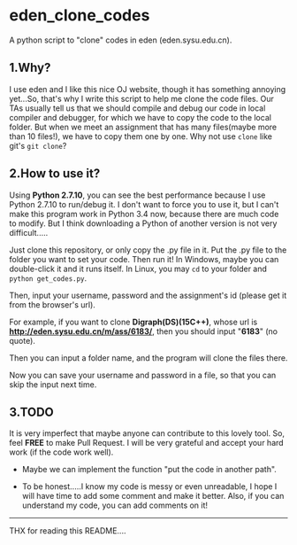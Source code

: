 # eden_clone_codes
A python script to "clone" codes in eden (eden.sysu.edu.cn).

## 1.Why?
I use eden and I like this nice OJ website, though it has something annoying yet...So, that's why I write this script to help me clone the code files.
Our TAs usually tell us that we should compile and debug our code in local compiler and debugger, for which we have to copy the code to the local folder. But when we meet an assignment that has many files(maybe more than 10 files!), we have to copy them one by one.
Why not use ```clone``` like git's ```git clone```?

## 2.How to use it?

Using **Python 2.7.10**, you can see the best performance because I use Python 2.7.10 to run/debug it.
I don't want to force you to use it, but I can't make this program work in Python 3.4 now, because there are much code to modify.
But I think downloading a Python of another version is not very difficult.....

Just clone this repository, or only copy the .py file in it. Put the .py file to the folder you want to set your code.
Then run it!
In Windows, maybe you can double-click it and it runs itself.
In Linux, you may ```cd``` to your folder and ```python get_codes.py```.

Then, input your username, password and the assignment's id (please get it from the browser's url).

For example, if you want to clone **Digraph(DS)(15C++)**, whose url is **http://eden.sysu.edu.cn/m/ass/6183/**, then you should input "**6183**" (no quote).

Then you can input a folder name, and the program will clone the files there.

Now you can save your username and password in a file, so that you can skip the input next time.


## 3.TODO
It is very imperfect that maybe anyone can contribute to this lovely tool. So, feel **FREE** to make Pull Request. I will be very grateful and accept your hard work (if the code work well).

* Maybe we can implement the function "put the code in another path".

* To be honest.....I know my code is messy or even unreadable, I hope I will have time to add some comment and make it better. Also, if you can understand my code, you can add comments on it!

---

THX for reading this README....